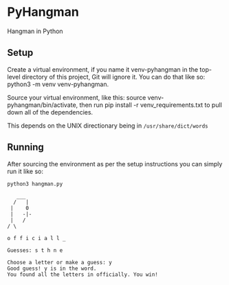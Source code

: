 # PyHangman

Hangman in Python

## Setup

Create a virtual environment, if you name it venv-pyhangman in the top-level directory of this project, Git will ignore it. You can do that like so: python3 -m venv venv-pyhangman.

Source your virtual environment, like this: source venv-pyhangman/bin/activate, then run pip install -r venv_requirements.txt to pull down all of the dependencies.

This depends on the UNIX directionary being in ```/usr/share/dict/words```

## Running

After sourcing the environment as per the setup instructions you can simply run it like so:

```python3 hangman.py```
```
   ___
  /   |
 |    0
 |   -|-
 |   / 
/ \

o f f i c i a l l _ 

Guesses: s t h n e 

Choose a letter or make a guess: y
Good guess! y is in the word.
You found all the letters in officially. You win!
```